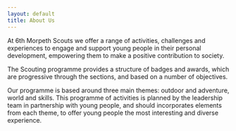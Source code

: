 ```yaml
---
layout: default
title: About Us
---
```


At 6th Morpeth Scouts we offer a range of activities, challenges and experiences to engage and support young people in their personal development, empowering them to make a positive contribution to society.

The Scouting programme provides a structure of badges and awards, which are progressive through the sections, and based on a number of objectives.

Our programme is based around three main themes: outdoor and adventure, world and skills. This programme of activities is planned by the leadership team in partnership with young people, and should incorporates elements from each theme, to offer young people the most interesting and diverse experience.
